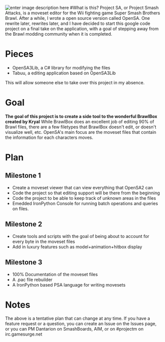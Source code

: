 ![enter image description here](http://i36.tinypic.com/vxhmkg.png)
#What is this?
Project SA, or Project Smash Attacks, is a moveset editor for the Wii fighting game Super Smash Brothers Brawl.  After a while, I wrote a open source version called OpenSA. One rewrite later, rewrites later, and I have decided to start this google code project on a final take on the application, with a goal of stepping away from the Brawl modding community when it is completed.

# Pieces
*  OpenSA3Lib, a C# library for modifying the files
* Tabuu, a editing application based on OpenSA3Lib

This will allow someone else to take over this project in my absence.

# Goal
**The goal of this project is to create a side tool to the wonderful BrawlBox created by Kryal**
While BrawlBox does an excellent job of editing 90% of Brawl files, there are a few filetypes that BrawlBox doesn't edit, or doesn't visualize well, etc. OpenSA's main focus are the moveset files that contain the information for each characters moves.
# Plan
## Milestone 1
* Create a moveset viewer that can view everything that OpenSA2 can
* Code the project so that editing support will be there from the beginning
* Code the project to be able to keep track of unknown areas in the files
* Emedded IronPython Console for running batch operations and queries on files.
 
## Milestone 2
* Create tools and scripts with the goal of being about to account for every byte in the moveset files
* Add in luxury features such as model+animation+hitbox display

## Milestone 3
* 100% Documentation of the moveset files
* A .pac file rebuilder
* A IronPython based PSA language for writing movesets


# Notes
The above is a tentative plan that can change at any time. If you have a feature request or a question, you can create an Issue on the Issues page, or you can PM Dantarion on SmashBoards, AIM, or on #projectm on irc.gamesurge.net
